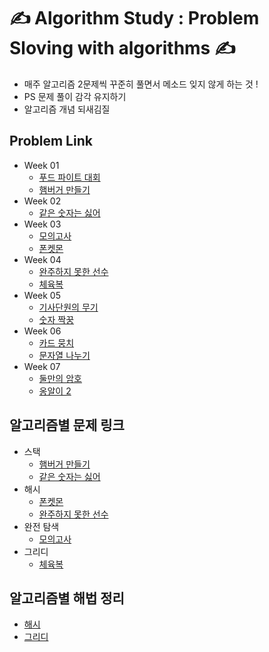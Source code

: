 # ✍️ Algorithm Study : Problem Sloving with algorithms ✍️ 

- 매주 알고리즘 2문제씩 꾸준히 풀면서 메소드 잊지 않게 하는 것 ! 
- PS 문제 풀이 감각 유지하기 
- 알고리즘 개념 되새김질



## Problem Link

- Week 01
  - [푸드 파이트 대회](https://school.programmers.co.kr/learn/courses/30/lessons/134240)
  - [햄버거 만들기](https://school.programmers.co.kr/learn/courses/30/lessons/133502)
- Week 02
  - [같은 숫자는 싫어](https://school.programmers.co.kr/learn/courses/30/lessons/12906)
- Week 03
  - [모의고사](https://school.programmers.co.kr/learn/courses/30/lessons/42840)
  - [폰켓몬](https://school.programmers.co.kr/learn/courses/30/lessons/1845) 
- Week 04
  - [완주하지 못한 선수](https://school.programmers.co.kr/learn/courses/30/lessons/42576)
  - [체육복](https://school.programmers.co.kr/learn/courses/30/lessons/42862)
- Week 05
  - [기사단원의 무기](https://school.programmers.co.kr/learn/courses/30/lessons/136798) 
  - [숫자 짝꿍](https://school.programmers.co.kr/learn/courses/30/lessons/131128)
- Week 06
  - [카드 뭉치](https://school.programmers.co.kr/learn/courses/30/lessons/159994)
  - [문자열 나누기](https://school.programmers.co.kr/learn/courses/30/lessons/140108) 
- Week 07
  - [둘만의 암호](https://school.programmers.co.kr/learn/courses/30/lessons/155652)
  - [옹알이 2](https://school.programmers.co.kr/learn/courses/30/lessons/133499)



##  알고리즘별 문제 링크 
- 스택
  - [햄버거 만들기](https://school.programmers.co.kr/learn/courses/30/lessons/133502)
  - [같은 숫자는 싫어](https://school.programmers.co.kr/learn/courses/30/lessons/12906)
- 해시 
  - [폰켓몬](https://school.programmers.co.kr/learn/courses/30/lessons/1845) 
  - [완주하지 못한 선수](https://school.programmers.co.kr/learn/courses/30/lessons/42576)
- 완전 탐색
  - [모의고사](https://school.programmers.co.kr/learn/courses/30/lessons/42840)
- 그리디 
  - [체육복](https://school.programmers.co.kr/learn/courses/30/lessons/42862)


## 알고리즘별 해법 정리 
  - [해시](https://asidefine.tistory.com/209)
  - [그리디](https://asidefine.tistory.com/210)




